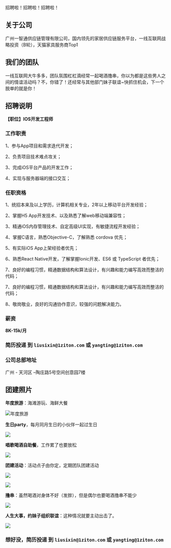 招聘啦！招聘啦！招聘啦！

## 关于公司

广州一智通供应链管理有限公司，国内领先的家居供应链服务平台，一线互联网战略投资（B轮），天猫家具服务商Top1

## 我们的团队

一线互联网大牛多多，团队氛围杠杠滴经常一起喝酒撸串，你以为都是这些男人之间的情谊活动吗？不，你错了！还经常与其他部门妹子联谊~快抓住机会，下一个脱单的就是你！

## 招聘说明

**【职位】IOS开发工程师**

### 工作职责

1、参与App项目和需求迭代开发；

2、负责项目技术难点攻关；

3、完成iOS平台产品的开发工作；

4、实现与服务器端的接口交互；

### 任职资格

1、统招本来及以上学历，计算机相关专业，2年以上移动平台开发经验；

2、掌握H5 App开发技术、以及熟悉了解web移动端兼容性；

3、精通iOS内存管理技术、自定高级UI实现，有敏捷流程开发经验；

4、掌握C语言，熟悉Objective-C，了解熟悉 cordova 优先；

5、有实际iOS App上架经验者优先；

6、熟悉React Native开发，了解掌握Ionic开发、ES6 或 TypeScript 者优先；

7、良好的编程习惯，精通数据结构和算法设计，有兴趣和能力编写高效而整洁的代码；

7、良好的编程习惯，精通数据结构和算法设计，有兴趣和能力编写高效而整洁的代码；

8、敬岗敬业，良好的沟通协作意识，较强的问题解决能力。

### 薪资

**8K-15k/月**

### 简历投递 到 `liusixin@1ziton.com` 或 `yangting@1ziton.com`

### 公司总部地址

广州 - 天河区 –陶庄路5号空间创意园7楼

## 团建照片

**年度旅游**：海滩游玩、海鲜大餐

![年度旅游](https://github.com/1ziton/1ziton.github.io/raw/master/photo/%E5%B9%B4%E5%BA%A6%E6%97%85%E6%B8%B8.jpg)


**生日party**，每月同月生日的小伙伴一起过生日

![](https://github.com/1ziton/1ziton.github.io/raw/master/photo/%E6%AF%8F%E6%9C%88%E7%94%9F%E6%97%A5party.jpg)


**唱歌喝酒自助餐**，工作累了也要放松

![](https://github.com/1ziton/1ziton.github.io/raw/master/photo/%E5%94%B1%E6%AD%8C%E5%96%9D%E9%85%92%E8%87%AA%E5%8A%A9%E9%A4%90.jpg)


**团建活动**：活动点子由你定，定期团队团建活动

![](https://github.com/1ziton/1ziton.github.io/raw/master/photo/%E5%9B%A2%E5%BB%BA%E6%B4%BB%E5%8A%A81.jpg)

![](https://raw.githubusercontent.com/1ziton/1ziton.github.io/master/photo/%E5%85%AC%E5%8F%B8%E5%B0%8F%E5%A7%90%E5%A7%90.jpg)


**撸串**：虽然喝酒对身体不好（发胖），但是偶尔也要喝酒撸串不能少

![](https://github.com/1ziton/1ziton.github.io/raw/master/photo/%E5%9B%A2%E5%BB%BA%E6%B4%BB%E5%8A%A8-%E6%92%B8%E4%B8%B2.jpg)


**人生大事，约妹子组织联谊**：这种情况就要主动出击了。

![](https://github.com/1ziton/1ziton.github.io/raw/master/photo/%E7%BA%A6%E5%A6%B9%E5%AD%90%E7%BB%84%E7%BB%87%E8%81%94%E8%B0%8A.jpg)




### 想好没，简历投递 到 `liusixin@1ziton.com` 或 `yangting@1ziton.com`